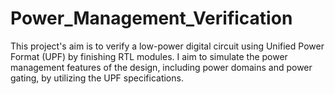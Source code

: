 # Power_Management_Verification
This project's aim is to verify a low-power digital circuit using Unified Power Format (UPF) by finishing RTL modules.  I aim to simulate the power management features of the design, including power domains and power gating, by utilizing the UPF specifications.
